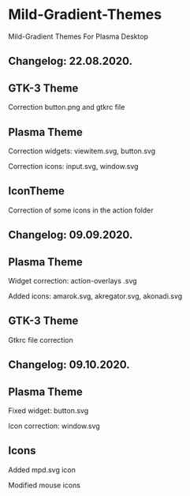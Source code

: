# Mild-Gradient-Themes
Mild-Gradient Themes For Plasma Desktop

Changelog: 22.08.2020.
----------------------

GTK-3 Theme
-----------

Correction button.png and gtkrc file

Plasma Theme
------------

Correction widgets: viewitem.svg, button.svg

Correction icons: input.svg, window.svg

IconTheme
---------

Correction of some icons in the action folder

Changelog: 09.09.2020.
-----------------------

Plasma Theme
-------------

Widget correction: action-overlays .svg

Added icons: amarok.svg, akregator.svg, akonadi.svg

GTK-3 Theme
-----------


Gtkrc file correction

Changelog: 09.10.2020.
---------------------

Plasma Theme
-------------
Fixed widget: button.svg

Icon correction: window.svg

Icons
------

Added mpd.svg icon

Modified mouse icons
